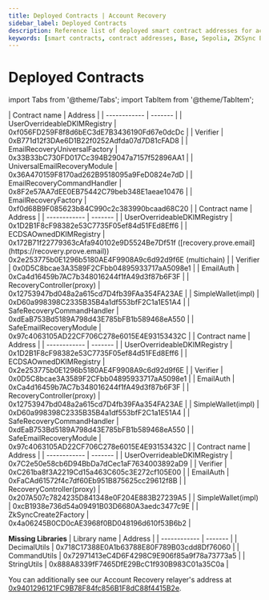 ```yaml
---
title: Deployed Contracts | Account Recovery
sidebar_label: Deployed Contracts
description: Reference list of deployed smart contract addresses for account recovery system across Base, Base Sepolia, Sepolia, and ZKSync Era networks
keywords: [smart contracts, contract addresses, Base, Sepolia, ZKSync Era, account recovery, blockchain deployments, DKIM registry, verifier, recovery modules]
---
```


# Deployed Contracts

import Tabs from '@theme/Tabs';
import TabItem from '@theme/TabItem';

<Tabs>
  <TabItem value="base" label="Base">
| Contract name | Address |
| ------------ | ------- |
| UserOverrideableDKIMRegistry | 0xf056FD259F8f8d6bEC3dE7B3436190Fd67e0dcDc |
| Verifier | 0xB771d12f3DAe6D1B22f0252Adfda07d7D81cFAD8 |
| EmailRecoveryUniversalFactory | 0x33B33bC730FD017Cc394B29047a7157f52896AA1 |
| UniversalEmailRecoveryModule | 0x36A470159F8170ad262B9518095a9FeD0824e7dD |
| EmailRecoveryCommandHandler | 0x8F2e57AA7dEE0EB75442C79beb348E1aeae10476 |
| EmailRecoveryFactory | 0xf0d68B9F085623b84C990c2c383990bcaad68C20 |
  </TabItem>

  <TabItem value="base-sepolia" label="Base Sepolia">
| Contract name | Address |
| ------------ | ------- |
| UserOverrideableDKIMRegistry | 0x1D2B1F8cF98382e53C7735F05ef84d51FEd8Eff6 |
| ECDSAOwnedDKIMRegistry | 0x172B71f22779363cAfa940102e9D5524Be7Df51f ([recovery.prove.email](https://recovery.prove.email))<br/>0x2e253775b0E1296b5180AE4F9908A9c6d92d9f6E (multichain) |
| Verifier | 0x0D5C8bcae3A3589F2CFbb04895933717aA5098e1 |
| EmailAuth | 0xCa4d16459b7AC7b348016244f1fA49d3f87b6F3F |
| RecoveryController(proxy) | 0x12753947bd048a2a615cd7D4fb39FAa354FA23AE |
| SimpleWallet(impl) | 0xD60a998398C2335B35B4a1df553bfF2C1a1E51A4 |
| SafeRecoveryCommandHandler | 0xdEaB753Bd5189A798d43E785bFB1b589468eA550 |
| SafeEmailRecoveryModule | 0x97c4063105AD22CF706C278e6015E4E93153432C |
  </TabItem>

  <TabItem value="sepolia" label="Sepolia">
| Contract name | Address |
| ------------ | ------- |
| UserOverrideableDKIMRegistry | 0x1D2B1F8cF98382e53C7735F05ef84d51FEd8Eff6 |
| ECDSAOwnedDKIMRegistry | 0x2e253775b0E1296b5180AE4F9908A9c6d92d9f6E |
| Verifier | 0x0D5C8bcae3A3589F2CFbb04895933717aA5098e1 |
| EmailAuth | 0xCa4d16459b7AC7b348016244f1fA49d3f87b6F3F |
| RecoveryController(proxy) | 0x12753947bd048a2a615cd7D4fb39FAa354FA23AE |
| SimpleWallet(impl) | 0xD60a998398C2335B35B4a1df553bfF2C1a1E51A4 |
| SafeRecoveryCommandHandler | 0xdEaB753Bd5189A798d43E785bFB1b589468eA550 |
| SafeEmailRecoveryModule | 0x97c4063105AD22CF706C278e6015E4E93153432C |
  </TabItem>

  <TabItem value="zksync" label="ZKSync Era">
| Contract name | Address |
| ------------ | ------- |
| UserOverrideableDKIMRegistry | 0x7C2e50e58cb6D94BbDa7dCec1aF7634003892aD9 |
| Verifier | 0xC261ba8f3A2219Cd15a463C605c3E272cf105E00 |
| EmailAuth | 0xFaCAd61572f4c7df60Eb951B875625cc29612f8B |
| RecoveryController(proxy) | 0x207A507c7824235D841348e0F204E883B27239A5 |
| SimpleWallet(impl) | 0xcB1938e736d54a09491B03D6680A3aedc3477c9E |
| ZkSyncCreate2Factory | 0x4a06245B0CD0cAE3968f0BD048196d610f53B6b2 |

**Missing Libraries**
| Library name | Address |
| ------------ | ------- |
| DecimalUtils | 0x718C17388E0A1b63788E80F789B03cdd8Df76060 |
| CommandUtils | 0x72971413eC4D6F4298C9E906f85a9f78a73773a5 |
| StringUtils | 0x888A8339fF7465DfE29BcC1f930B983C01a35C0a |
  </TabItem>
</Tabs>

You can additionally see our Account Recovery relayer's address at [0x9401296121FC9B78F84fc856B1F8dC88f4415B2e](https://base-sepolia.blockscout.com/address/0x9401296121FC9B78F84fc856B1F8dC88f4415B2e).